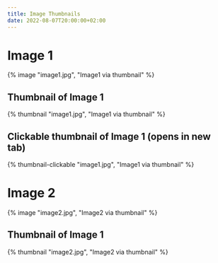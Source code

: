 ```yaml
---
title: Image Thumbnails
date: 2022-08-07T20:00:00+02:00
---
```


# Image 1

{% image "image1.jpg", "Image1 via thumbnail" %}

## Thumbnail of Image 1
{% thumbnail "image1.jpg", "Image1 via thumbnail" %}

## Clickable thumbnail of Image 1 (opens in new tab)

{% thumbnail-clickable "image1.jpg", "Image1 via thumbnail" %}

# Image 2

{% image "image2.jpg", "Image2 via thumbnail" %}

## Thumbnail of Image 1

{% thumbnail "image2.jpg", "Image2 via thumbnail" %}
